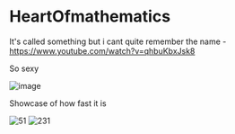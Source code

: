 # HeartOfmathematics
It's called something but i cant quite remember the name - https://www.youtube.com/watch?v=qhbuKbxJsk8


So sexy

![image](https://user-images.githubusercontent.com/75546186/171734383-5174e116-3ba1-4e31-8e0b-ed03dd8a2f6c.png)

Showcase of how fast it is

![51](https://user-images.githubusercontent.com/75546186/171684392-8323711f-bd74-45b6-a0cc-4b73b1d07934.gif)
![231](https://user-images.githubusercontent.com/75546186/171684402-93099f42-b8d8-4769-898b-798de92901ae.gif)


